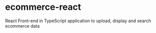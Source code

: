 # ecommerce-react
React Front-end in TypeScript application to upload, display and search ecommerce data
